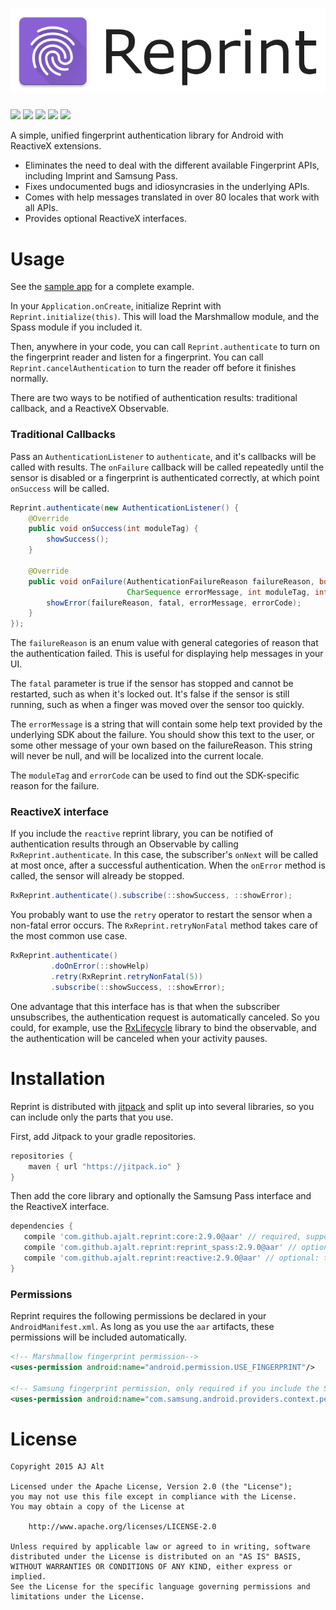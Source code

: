 <h1 align="center">
    <img src="resources/banner.png">
</h1>

[![](https://img.shields.io/github/tag/ajalt/reprint.svg?label=maven)](https://jitpack.io/#ajalt/reprint) 
[![](http://img.shields.io/:license-apache-blue.svg)](http://www.apache.org/licenses/LICENSE-2.0)
![](https://img.shields.io/badge/API-10%2B-blue.svg)
[![](https://img.shields.io/badge/javadoc-core-blue.svg)](https://jitpack.io/com/github/ajalt/reprint/core/2.9.0/javadoc/)
[![](https://img.shields.io/badge/javadoc-reactive-blue.svg)](https://jitpack.io/com/github/ajalt/reprint/reactive/2.9.0/javadoc/)

A simple, unified fingerprint authentication library for Android with
ReactiveX extensions.

* Eliminates the need to deal with the different available Fingerprint APIs, including Imprint and Samsung Pass.
* Fixes undocumented bugs and idiosyncrasies in the underlying APIs.
* Comes with help messages translated in over 80 locales that work with all APIs.
* Provides optional ReactiveX interfaces.

# Usage

See the [sample app](sample/src/main/java/com/github/ajalt/reprint/MainActivity.java) for a complete example.

In your `Application.onCreate`, initialize Reprint with
`Reprint.initialize(this)`. This will load the Marshmallow module, and the
Spass module if you included it.

Then, anywhere in your code, you can call `Reprint.authenticate` to turn on
the fingerprint reader and listen for a fingerprint. You can call
`Reprint.cancelAuthentication` to turn the reader off before it finishes
normally. 

There are two ways to be notified of authentication results: traditional
callback, and a ReactiveX Observable.

### Traditional Callbacks

Pass an `AuthenticationListener` to `authenticate`, and it's callbacks will be
called with results. The `onFailure` callback will be called repeatedly until
the sensor is disabled or a fingerprint is authenticated correctly, at which
point `onSuccess` will be called.

```java
Reprint.authenticate(new AuthenticationListener() {
    @Override
    public void onSuccess(int moduleTag) {
        showSuccess();
    }

    @Override
    public void onFailure(AuthenticationFailureReason failureReason, boolean fatal,
                          CharSequence errorMessage, int moduleTag, int errorCode) {
        showError(failureReason, fatal, errorMessage, errorCode);
    }
});
```

The `failureReason` is an enum value with general categories of reason that
the authentication failed. This is useful for displaying help messages in your
UI.

The `fatal` parameter is true if the sensor has stopped and cannot be
restarted, such as when it's locked out. It's false if the sensor is still
running, such as when a finger was moved over the sensor too quickly.

The `errorMessage` is a string that will contain some help text provided by
the underlying SDK about the failure. You should show this text to the user,
or some other message of your own based on the failureReason. This string will
never be null, and will be localized into the current locale.

The `moduleTag` and `errorCode` can be used to find out the SDK-specific
reason for the failure.

### ReactiveX interface

If you include the `reactive` reprint library, you can be notified of
authentication results through an Observable by calling
`RxReprint.authenticate`. In this case, the subscriber's `onNext` will be
called at most once, after a successful authentication. When the `onError`
method is called, the sensor will already be stopped.

```java
RxReprint.authenticate().subscribe(::showSuccess, ::showError);
```

You probably want to use the `retry` operator to restart the sensor when a
non-fatal error occurs. The `RxReprint.retryNonFatal` method takes care of the
most common use case.

```java
RxReprint.authenticate()
         .doOnError(::showHelp)
         .retry(RxReprint.retryNonFatal(5))
         .subscribe(::showSuccess, ::showError);
```

One advantage that this interface has is that when the subscriber
unsubscribes, the authentication request is automatically canceled. So you
could, for example, use the
[RxLifecycle](https://github.com/trello/RxLifecycle) library to bind the
observable, and the authentication will be canceled when your activity
pauses.

# Installation

Reprint is distributed with [jitpack](https://jitpack.io/) and split up into
several libraries, so you can include only the parts that you use.

First, add Jitpack to your gradle repositories.

```groovy
repositories {
    maven { url "https://jitpack.io" }
}
```

Then add the core library and optionally the Samsung Pass interface and the
ReactiveX interface.

```groovy
dependencies {
   compile 'com.github.ajalt.reprint:core:2.9.0@aar' // required, supports marshmallow devices
   compile 'com.github.ajalt.reprint:reprint_spass:2.9.0@aar' // optional: support for pre-marshmallow Samsung devices
   compile 'com.github.ajalt.reprint:reactive:2.9.0@aar' // optional: the ReactiveX interface
}
```

### Permissions

Reprint requires the following permissions be declared in your `AndroidManifest.xml`. As long as you
use the `aar` artifacts, these permissions will be included automatically.

```xml
<!-- Marshmallow fingerprint permission-->
<uses-permission android:name="android.permission.USE_FINGERPRINT"/>

<!-- Samsung fingerprint permission, only required if you include the Spass module -->
<uses-permission android:name="com.samsung.android.providers.context.permission.WRITE_USE_APP_FEATURE_SURVEY"/>
```

# License

    Copyright 2015 AJ Alt

    Licensed under the Apache License, Version 2.0 (the "License");
    you may not use this file except in compliance with the License.
    You may obtain a copy of the License at

        http://www.apache.org/licenses/LICENSE-2.0

    Unless required by applicable law or agreed to in writing, software
    distributed under the License is distributed on an "AS IS" BASIS,
    WITHOUT WARRANTIES OR CONDITIONS OF ANY KIND, either express or implied.
    See the License for the specific language governing permissions and
    limitations under the License.
